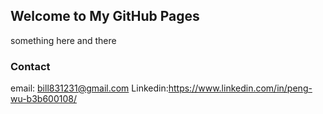 ## Welcome to My GitHub Pages

something here and there

### Contact

email: bill831231@gmail.com
Linkedin:https://www.linkedin.com/in/peng-wu-b3b600108/
